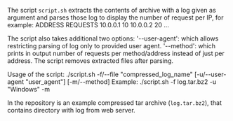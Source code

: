 The script `script.sh` extracts the contents of archive with a log given as argument and parses those log to display the number of request per IP, for example:
ADDRESS              REQUESTS
10.0.0.1             10
10.0.0.2             20
...

The script also takes additional two options:
'--user-agent': which allows restricting parsing of log only to provided user agent.
'--method': which prints in output number of requests per method/address instead of just per address.
The script removes extracted files after parsing.

Usage of the script:
./script.sh -f/--file "compressed_log_name" [-u/--user-agent "user_agent"] [-m/--method]
Example:
./script.sh -f log.tar.bz2 -u "Windows" -m

In the repository is an example compressed tar archive (`log.tar.bz2`), that contains directory with log from web server.
